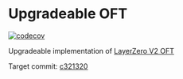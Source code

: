 Upgradeable OFT
===============

[![codecov](https://codecov.io/gh/dinaricrypto/oft-upgradeable/graph/badge.svg?token=01NbzEEHx0)](https://codecov.io/gh/dinaricrypto/oft-upgradeable)

Upgradeable implementation of [LayerZero V2 OFT](https://github.com/LayerZero-Labs/LayerZero-v2/tree/main/oapp/contracts/oft)

Target commit: [c321320](https://github.com/LayerZero-Labs/LayerZero-v2/commit/c3213200dfe8fabbf7d92c685590d34e6e70da43)
